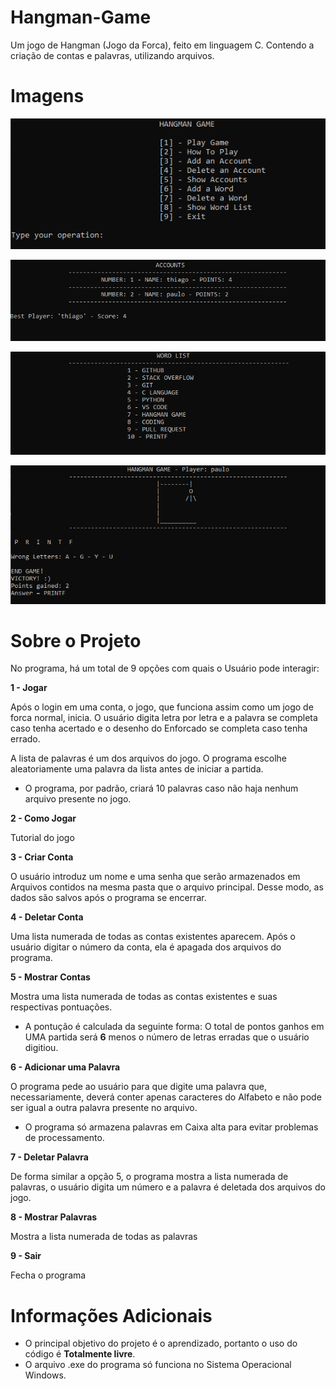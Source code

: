 # Hangman-Game
Um jogo de Hangman (Jogo da Forca), feito em linguagem C. Contendo a criação de contas e palavras, utilizando arquivos. 

# Imagens

![a](https://github.com/Paulo-Henrique-Silva/Hangman-Game/blob/main/Hangman-Game/Hangman-game-menu.PNG)

![a](https://github.com/Paulo-Henrique-Silva/Hangman-Game/blob/main/Hangman-Game/Hangman-game-Accounts.PNG)

![a](https://github.com/Paulo-Henrique-Silva/Hangman-Game/blob/main/Hangman-Game/Hangman-game-wordlist.PNG)

![a](https://github.com/Paulo-Henrique-Silva/Hangman-Game/blob/main/Hangman-Game/Hangman-game-Gameplay.PNG)

# Sobre o Projeto

No programa, há um total de 9 opções com quais o Usuário pode interagir:

**1 - Jogar**

Após o login em uma conta, o jogo, que funciona assim como um jogo de forca normal, inicia. O usuário digita letra por letra e a palavra se completa caso tenha acertado e o desenho do Enforcado se completa caso tenha errado.

A lista de palavras é um dos arquivos do jogo. O programa escolhe aleatoriamente uma palavra da lista antes de iniciar a partida.

- O programa, por padrão, criará 10 palavras caso não haja nenhum arquivo presente no jogo. 

**2 - Como Jogar**

Tutorial do jogo

**3 - Criar Conta**

O usuário introduz um nome e uma senha que serão armazenados em Arquivos contidos na mesma pasta que o arquivo principal. Desse modo, as dados são salvos após o programa se encerrar.

**4 - Deletar Conta**

Uma lista numerada de todas as contas existentes aparecem. Após o usuário digitar o número da conta, ela é apagada dos arquivos do programa.

**5 - Mostrar Contas**

Mostra uma lista numerada de todas as contas existentes e suas respectivas pontuações.
- A pontução é calculada da seguinte forma: O total de pontos ganhos em UMA partida será **6** menos o número de letras erradas que o usuário digitiou. 

**6 - Adicionar uma Palavra**

O programa pede ao usuário para que digite uma palavra que, necessariamente, deverá conter apenas caracteres do Alfabeto e não pode ser igual a outra palavra presente no arquivo.

- O programa só armazena palavras em Caixa alta para evitar problemas de processamento.

**7 - Deletar Palavra**

De forma similar a opção 5, o programa mostra a lista numerada de palavras, o usuário digita um número e a palavra é deletada dos arquivos do jogo.

**8 - Mostrar Palavras**

Mostra a lista numerada de todas as palavras

**9 - Sair**

Fecha o programa

# Informações Adicionais

 - O principal objetivo do projeto é o aprendizado, portanto o uso do código é **Totalmente livre**.
 - O arquivo .exe do programa só funciona no Sistema Operacional Windows. 
